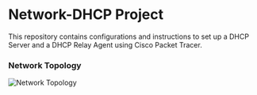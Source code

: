 # Network-DHCP Project

This repository contains configurations and instructions to set up a DHCP Server and a DHCP Relay Agent using Cisco Packet Tracer.

### Network Topology

![Network Topology]()
